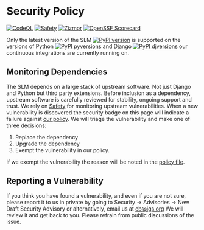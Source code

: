 # Security Policy

[![CodeQL](https://github.com/International-GNSS-Service/SLM/actions/workflows/github-code-scanning/codeql/badge.svg?branch=master)](https://github.com/International-GNSS-Service/SLM/actions/workflows/github-code-scanning/codeql?query=branch:master)
[![Safety](https://github.com/International-GNSS-Service/SLM/actions/workflows/safety.yml/badge.svg?branch=master)](https://docs.safetycli.com/safety-docs)
[![Zizmor](https://github.com/International-GNSS-Service/SLM/actions/workflows/zizmor.yml/badge.svg?branch=master)](https://woodruffw.github.io/zizmor)
[![OpenSSF Scorecard](https://api.securityscorecards.dev/projects/github.com/International-GNSS-Service/SLM/badge)](https://securityscorecards.dev/viewer/?uri=github.com/International-GNSS-Service/SLM)


Only the latest version of the SLM [![PyPI version](https://badge.fury.io/py/igs-slm.svg)](https://pypi.python.org/pypi/igs-slm/) is supported on the versions of Python [![PyPI pyversions](https://img.shields.io/pypi/pyversions/igs-slm.svg)](https://pypi.python.org/pypi/igs-slm/) and Django 
[![PyPI djversions](https://img.shields.io/pypi/djversions/igs-slm.svg)](https://pypi.org/project/igs-slm/) our continuous integrations are currently running on.

## Monitoring Dependencies

The SLM depends on a large stack of upstream software. Not just Django and Python but third party extensions. Before inclusion as a dependency, upstream software is carefully reviewed for stability, ongoing support and trust. We rely on [Safety](https://safetycli.com/) for monitoring upstream vulnerabilities. When a new vulnerability is discovered the security badge on this page will indicate a failure against [our policy](https://github.com/International-GNSS-Service/SLM/blob/master/.safety-policy.yml). We will triage the vulnerability and make one of three decisions:

1. Replace the dependency
2. Upgrade the dependency
3. Exempt the vulnerability in our policy.

If we exempt the vulnerability the reason will be noted in the [policy file](https://github.com/International-GNSS-Service/SLM/blob/master/.safety-policy.yml).


## Reporting a Vulnerability

If you think you have found a vulnerability, and even if you are not sure, please report it to us in private by going to Security -> Advisories -> New Draft Security Advisory or alternatively, email us at cb@igs.org
We will review it and get back to you. Please refrain from public discussions of the issue.
